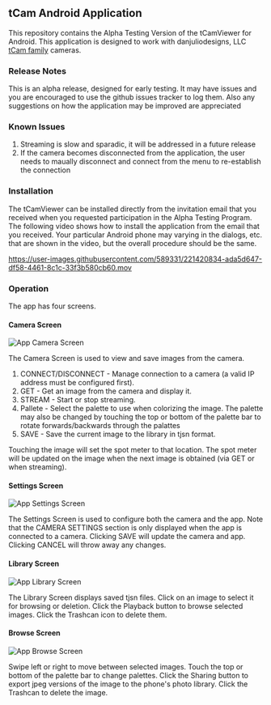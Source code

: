 ## tCam Android Application
This repository contains the Alpha Testing Version of the tCamViewer for Android.  This application is designed to work with danjuliodesigns, LLC [tCam family](https://github.com/danjulio/tCam) cameras.

### Release Notes
This is an alpha release, designed for early testing. It may have issues and you are encouraged to use the github issues tracker to log them. Also any suggestions on how the application may be improved are appreciated  

### Known Issues
1. Streaming is slow and sparadic, it will be addressed in a future release
2. If the camera becomes disconnected from the application, the user needs to maually disconnect and connect from the menu to re-establish the connection

### Installation
The tCamViewer can be installed directly from the invitation email that you received when you requested participation in the Alpha Testing Program.  The following video shows how to install the application from the email that you received. Your particular Android phone may varying in the dialogs, etc. that are shown in the video, but the overall procedure should be the same.

https://user-images.githubusercontent.com/589331/221420834-ada5d647-df58-4461-8c1c-33f3b580cb60.mov


### Operation
The app has four screens.

#### Camera Screen

![App Camera Screen](pics/app_camera_screen.png)

The Camera Screen is used to view and save images from the camera. 

1. CONNECT/DISCONNECT - Manage connection to a camera (a valid IP address must be configured first).
2. GET - Get an image from the camera and display it.
3. STREAM - Start or stop streaming.
4. Pallete - Select the palette to use when colorizing the image.  The palette may also be changed by touching the top or bottom of the palette bar to rotate forwards/backwards through the palattes
5. SAVE - Save the current image to the library in tjsn format.

Touching the image will set the spot meter to that location.  The spot meter will be updated on the image when the next image is obtained (via GET or when streaming).

#### Settings Screen

![App Settings Screen](pics/app_settings_screen.png)

The Settings Screen is used to configure both the camera and the app.  Note that the CAMERA SETTINGS section is only displayed when the app is connected to a camera.  Clicking SAVE will update the camera and app.  Clicking CANCEL will throw away any changes.

#### Library Screen

![App Library Screen](pics/app_library_screen.png)

The Library Screen displays saved tjsn files.  Click on an image to select it for browsing or deletion.  Click the Playback button to browse selected images.  Click the Trashcan icon to delete them.

#### Browse Screen

![App Browse Screen](pics/app_browse_screen.png)

Swipe left or right to move between selected images.  Touch the top or bottom of the palette bar to change palettes.  Click the Sharing button to export jpeg versions of the image to the phone's photo library.  Click the Trashcan to delete the image.
